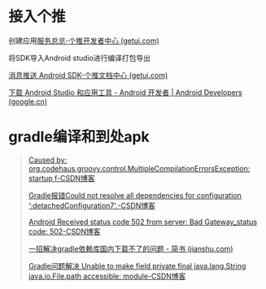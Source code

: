 # 接入个推

创建应用[服务总览-个推开发者中心 (getui.com)](https://dev.getui.com/dev/#/overviewIndex)





将SDK导入Android studio进行编译打包导出

[消息推送 Android SDK-个推文档中心 (getui.com)](https://docs.getui.com/download/getui/android/)

[下载 Android Studio 和应用工具 - Android 开发者  | Android Developers (google.cn)](https://developer.android.google.cn/studio?hl=zh-cn)









# gradle编译和到处apk

> [Caused by: org.codehaus.groovy.control.MultipleCompilationErrorsException: startup f-CSDN博客](https://blog.csdn.net/m0_69994689/article/details/134125426)
>
> [Gradle报错Could not resolve all dependencies for configuration ‘:detachedConfiguration7‘.-CSDN博客](https://blog.csdn.net/qq_41053520/article/details/118244668)
>
> [Android Received status code 502 from server: Bad Gateway_status code: 502-CSDN博客](https://blog.csdn.net/Life_s/article/details/121651159)
>
> [一招解决gradle依赖库国内下载不了的问题 - 简书 (jianshu.com)](https://www.jianshu.com/p/319e7a8faa6a)
>
> [Gradle问题解决 Unable to make field private final java.lang.String java.io.File.path accessible: module-CSDN博客](https://blog.csdn.net/u012960155/article/details/134910202)
>
> 